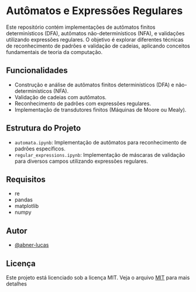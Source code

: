 # Autômatos e Expressões Regulares
Este repositório contém implementações de autômatos finitos determinísticos (DFA), autômatos não-determinísticos (NFA), e validações utilizando expressões regulares. O objetivo é explorar diferentes técnicas de reconhecimento de padrões e validação de cadeias, aplicando conceitos fundamentais de teoria da computação.

## Funcionalidades
- Construção e análise de autômatos finitos determinísticos (DFA) e não-determinísticos (NFA).
- Validação de cadeias com autômatos.
- Reconhecimento de padrões com expressões regulares.
- Implementação de transdutores finitos (Máquinas de Moore ou Mealy).

## Estrutura do Projeto
- `automata.ipynb`: Implementação de autômatos para reconhecimento de padrões específicos.
- `regular_expressions.ipynb`: Implementação de máscaras de validação para diversos campos utilizando expressões regulares.

## Requisitos
- re
- pandas
- matplotlib
- numpy

## Autor
- [@abner-lucas](https://github.com/abner-lucas)
  
## Licença
Este projeto está licenciado sob a licença MIT. Veja o arquivo [MIT](https://choosealicense.com/licenses/mit/) para mais detalhes
